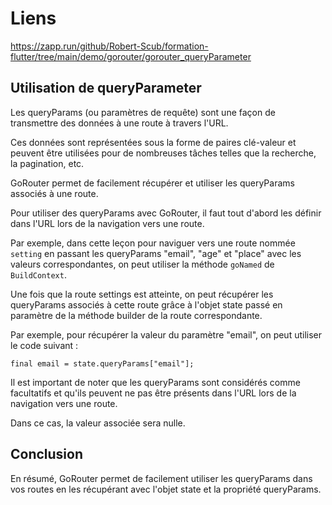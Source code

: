 # Liens

https://zapp.run/github/Robert-Scub/formation-flutter/tree/main/demo/gorouter/gorouter_queryParameter


## Utilisation de queryParameter

Les queryParams (ou paramètres de requête) sont une façon de transmettre des données à une route à travers l'URL.

Ces données sont représentées sous la forme de paires clé-valeur et peuvent être utilisées pour de nombreuses tâches telles que la recherche, la pagination, etc.

GoRouter permet de facilement récupérer et utiliser les queryParams associés à une route. 

Pour utiliser des queryParams avec GoRouter, il faut tout d'abord les définir dans l'URL lors de la navigation vers une route.


Par exemple, dans cette leçon pour naviguer vers une route nommée `setting` en passant les queryParams "email", "age" et "place" avec les valeurs correspondantes, on peut utiliser la méthode `goNamed` de `BuildContext`.

Une fois que la route settings est atteinte, on peut récupérer les queryParams associés à cette route grâce à l'objet state passé en paramètre de la méthode builder de la route correspondante.

Par exemple, pour récupérer la valeur du paramètre "email", on peut utiliser le code suivant :

`final email = state.queryParams["email"];`

Il est important de noter que les queryParams sont considérés comme facultatifs et qu'ils peuvent ne pas être présents dans l'URL lors de la navigation vers une route. 

Dans ce cas, la valeur associée sera nulle.

## Conclusion

En résumé, GoRouter permet de facilement utiliser les queryParams dans vos routes en les récupérant avec l'objet state et la propriété queryParams.